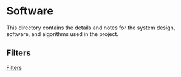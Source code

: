 # Software

This directory contains the details and notes for the system design, software, and algorithms used in the project.

## Filters

[Filters](./Filters/README.md)
